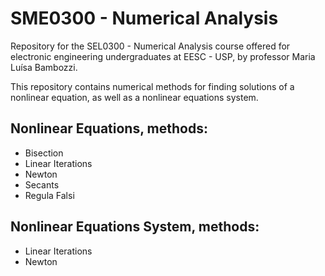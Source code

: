 # SME0300 - Numerical Analysis

Repository for the SEL0300 - Numerical Analysis course offered for electronic engineering undergraduates at EESC - USP, by professor Maria Luísa Bambozzi.

This repository contains numerical methods for finding solutions of a nonlinear equation, as well as a nonlinear equations system.

## Nonlinear Equations, methods:
- Bisection
- Linear Iterations
- Newton
- Secants
- Regula Falsi

## Nonlinear Equations System, methods:
- Linear Iterations
- Newton
